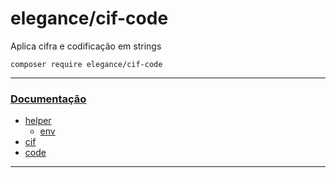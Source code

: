 # elegance/cif-code

Aplica cifra e codificação em strings

    composer require elegance/cif-code
    
---

### [Documentação](https://github.com/elegancephp/cif-code/tree/main/.doc)

 - [helper](https://github.com/elegancephp/cif-code/tree/main/.doc/helper)
    - [env](https://github.com/elegancephp/cif-code/tree/main/.doc/helper/env.md)
 - [cif](https://github.com/elegancephp/cif-code/tree/main/.doc/cif.md)
 - [code](https://github.com/elegancephp/cif-code/tree/main/.doc/code.md)
 
---